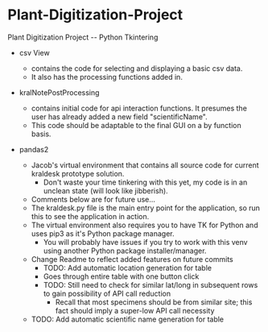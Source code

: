# Plant-Digitization-Project
Plant Digitization Project -- Python Tkintering
- csv View 
    - contains the code for selecting and displaying a basic csv data. 
    - It also has the processing functions added in.

- kralNotePostProcessing 
    - contains initial code for api interaction functions. It presumes the user has already added a new field "scientificName".
    - This code should be adaptable to the final GUI on a by function basis.
    
- pandas2
    - Jacob's virtual environment that contains all source code for current kraldesk prototype solution.
        - Don't waste your time tinkering with this yet, my code is in an unclean state (will look like jibberish).
    - Comments below are for future use...
    - The kraldesk.py file is the main entry point for the application, so run this to see the application in action.
    - The virtual environment also requires you to have TK for Python and uses pip3 as it's Python package manager.
        - You will probably have issues if you try to work with this venv using another Python package installer/manager.
    - Change Readme to reflect added features on future commits
        - TODO: Add automatic location generation for table
	  - Goes through entire table with one button click
	  - TODO: Still need to check for similar lat/long in subsequent rows to gain possibility of API call reduction
	    - Recall that most specimens should be from similar site; this fact should imply a super-low API call necessity
	- TODO: Add automatic scientific name generation for table
